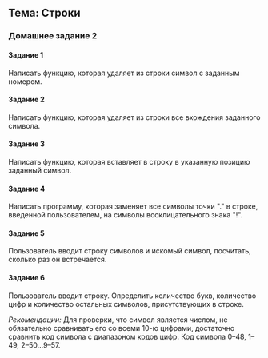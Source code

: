 ## Тема: Строки

### Домашнее задание 2

#### Задание 1
Написать функцию, которая удаляет из строки символ с заданным номером.

#### Задание 2
Написать функцию, которая удаляет из строки все вхождения заданного символа.

#### Задание 3
Написать функцию, которая вставляет в строку в указанную позицию заданный символ.

#### Задание 4
Написать программу, которая заменяет все символы точки "." в строке, введенной пользователем, на символы восклицательного знака "!".

#### Задание 5
Пользователь вводит строку символов и искомый символ, посчитать, сколько раз он встречается.

#### Задание 6
Пользователь вводит строку. Определить количество букв, количество цифр и количество остальных символов, присутствующих в строке.

*Рекомендации:* Для проверки, что символ является числом, не обязательно сравнивать его со всеми 10-ю цифрами, 
достаточно сравнить код символа с диапазоном кодов цифр. Код символа 0–48, 1–49, 2–50…9–57.

